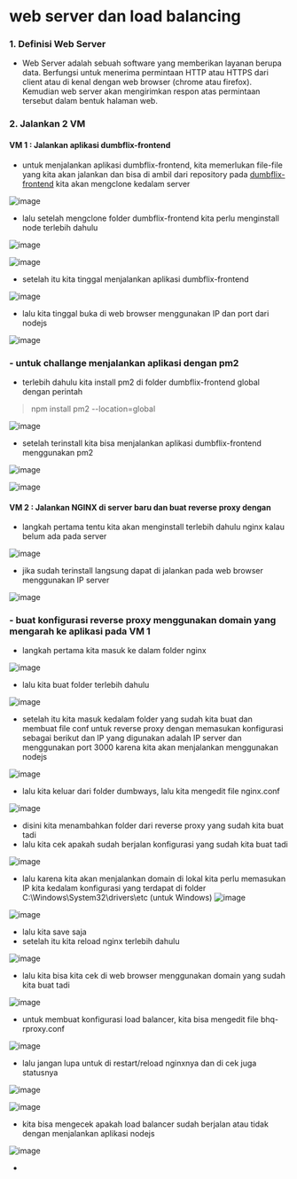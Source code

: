 # web server dan load balancing

### 1. Definisi Web Server
- Web Server adalah sebuah software yang memberikan layanan berupa data. Berfungsi untuk menerima permintaan HTTP atau HTTPS dari client atau di kenal dengan web browser (chrome atau firefox). Kemudian web server akan mengirimkan respon atas permintaan tersebut dalam bentuk halaman web.

### 2. Jalankan 2 VM
#### VM 1 : Jalankan aplikasi dumbflix-frontend
- untuk menjalankan aplikasi dumbflix-frontend, kita memerlukan file-file yang kita akan jalankan dan bisa di ambil dari repository pada [dumbflix-frontend](https://github.com/dumbwaysdev/dumbflix-frontend) kita akan mengclone kedalam server

![image](https://user-images.githubusercontent.com/68781074/213359453-4a88729e-804e-4617-9168-6f1cff461eb0.png)

- lalu setelah mengclone folder dumbflix-frontend kita perlu menginstall node terlebih dahulu

![image](https://user-images.githubusercontent.com/68781074/213359830-513ea094-3874-4d36-ad02-30adaf2b46a5.png)

![image](https://user-images.githubusercontent.com/68781074/213359845-be91505e-61e7-4171-8aaa-28b9ddad2417.png)

- setelah itu kita tinggal menjalankan aplikasi dumbflix-frontend

![image](https://user-images.githubusercontent.com/68781074/213359935-b857c0ee-f4a0-4ee1-955e-6d1bb5194646.png)

- lalu kita tinggal buka di web browser menggunakan IP dan port dari nodejs

![image](https://user-images.githubusercontent.com/68781074/213360048-c29daffa-e422-4582-b838-62f3fc25ff72.png)

### - untuk challange menjalankan aplikasi dengan pm2

- terlebih dahulu kita install pm2 di folder dumbflix-frontend global dengan perintah
> npm install pm2 --location=global 

![image](https://user-images.githubusercontent.com/68781074/213360803-233b725f-6e5e-4b87-b994-1dcabbc1ebb6.png)

- setelah terinstall kita bisa menjalankan aplikasi dumbflix-frontend menggunakan pm2

![image](https://user-images.githubusercontent.com/68781074/213360877-d04fd55a-6f71-4963-87c4-869af0c65a2b.png)

![image](https://user-images.githubusercontent.com/68781074/213360920-d1ceade1-babf-44d3-afb8-58292f1e07af.png)

#### VM 2 : Jalankan NGINX di server baru dan buat reverse proxy dengan 

- langkah pertama tentu kita akan menginstall terlebih dahulu nginx kalau belum ada pada server

![image](https://user-images.githubusercontent.com/68781074/213361120-088b2474-af8a-4993-af40-0ffdf8fd21d1.png)

- jika sudah terinstall langsung dapat di jalankan pada web browser menggunakan IP server

![image](https://user-images.githubusercontent.com/68781074/213361171-f0f61d9b-044c-4193-b647-a29dd5080c62.png)

### - buat konfigurasi reverse proxy menggunakan domain yang mengarah ke aplikasi pada VM 1
- langkah pertama kita masuk ke dalam folder nginx

![image](https://user-images.githubusercontent.com/68781074/213365887-1eaa0a34-bc48-42d6-beeb-13fcd9063a9d.png)

- lalu kita buat folder terlebih dahulu

![image](https://user-images.githubusercontent.com/68781074/213365996-a68686dd-0d00-45a7-a1c7-ac0e2e4ce7f0.png)

- setelah itu kita masuk kedalam folder yang sudah kita buat dan membuat file conf untuk reverse proxy dengan memasukan konfigurasi sebagai berikut dan IP yang digunakan adalah IP server dan menggunakan port 3000 karena kita akan menjalankan menggunakan nodejs

![image](https://user-images.githubusercontent.com/68781074/213366227-95ec91bf-0845-4a77-badd-35f26176a15e.png)

- lalu kita keluar dari folder dumbways, lalu kita mengedit file nginx.conf

![image](https://user-images.githubusercontent.com/68781074/213362670-ba333353-f8bc-450b-bc5b-0a12bf7ffb00.png)

- disini kita menambahkan folder dari reverse proxy yang sudah kita buat tadi
- lalu kita cek apakah sudah berjalan konfigurasi yang sudah kita buat tadi

![image](https://user-images.githubusercontent.com/68781074/213366351-7e595e29-9ac0-4a40-8eb0-ced697fe56e2.png)

- lalu karena kita akan menjalankan domain di lokal kita perlu memasukan IP kita kedalam konfigurasi yang terdapat di folder C:\Windows\System32\drivers\etc (untuk Windows)
![image](https://user-images.githubusercontent.com/68781074/213364110-dfdd03db-1498-493c-8c26-7f2a9de226cd.png)

![image](https://user-images.githubusercontent.com/68781074/213365288-266b2281-fc80-4ef1-8dcc-1f44f581815b.png)

- lalu kita save saja
- setelah itu kita reload nginx terlebih dahulu

![image](https://user-images.githubusercontent.com/68781074/213366440-eb762082-fd48-46be-b4e0-4c2fa88ba780.png)
 
- lalu kita bisa kita cek di web browser menggunakan domain yang sudah kita buat tadi

![image](https://user-images.githubusercontent.com/68781074/213366636-88ee1c17-963a-4134-b813-dd1708f4d456.png)

- untuk membuat konfigurasi load balancer, kita bisa mengedit file bhq-rproxy.conf

![image](https://user-images.githubusercontent.com/68781074/213368622-f4270ca1-958b-4548-b5ba-a3ee2ebc599a.png)

- lalu jangan lupa untuk di restart/reload nginxnya dan di cek juga statusnya

![image](https://user-images.githubusercontent.com/68781074/213369049-2e46eef9-e3be-4a3c-9ef9-2d570b5ec3d0.png)

![image](https://user-images.githubusercontent.com/68781074/213369096-3b803816-23e4-4812-8c93-08d428720065.png)

- kita bisa mengecek apakah load balancer sudah berjalan atau tidak dengan menjalankan aplikasi nodejs

![image](https://user-images.githubusercontent.com/68781074/213383761-8869e59f-235d-4c65-aa16-f9c085769654.png)

- 
